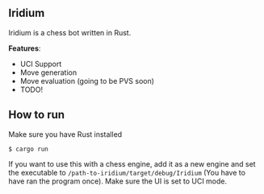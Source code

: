 Iridium
---
Iridium is a chess bot written in Rust.

**Features**:
- UCI Support
- Move generation
- Move evaluation (going to be PVS soon)
- TODO!

How to run
---
Make sure you have Rust installed
```
$ cargo run 
```
If you want to use this with a chess engine, add it as a new engine and set the executable to `/path-to-iridium/target/debug/Iridium` (You have to have ran the program once). Make sure the UI is set to UCI mode.
